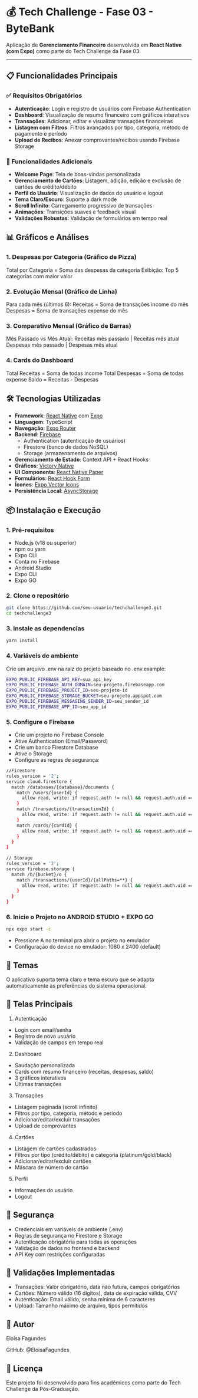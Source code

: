 # 💰 Tech Challenge - Fase 03 - ByteBank

Aplicação de **Gerenciamento Financeiro** desenvolvida em **React Native (com Expo)** como parte do Tech Challenge da Fase 03.

---

## 📋 Funcionalidades Principais

### ✅ Requisitos Obrigatórios
- **Autenticação**: Login e registro de usuários com Firebase Authentication
- **Dashboard**: Visualização de resumo financeiro com gráficos interativos
- **Transações**: Adicionar, editar e visualizar transações financeiras
- **Listagem com Filtros**: Filtros avançados por tipo, categoria, método de pagamento e período
- **Upload de Recibos**: Anexar comprovantes/recibos usando Firebase Storage

### 🎯 Funcionalidades Adicionais
- **Welcome Page**: Tela de boas-vindas personalizada
- **Gerenciamento de Cartões**: Listagem, adição, edição e exclusão de cartões de crédito/débito
- **Perfil do Usuário**: Visualização de dados do usuário e logout
- **Tema Claro/Escuro**: Suporte a dark mode
- **Scroll Infinito**: Carregamento progressivo de transações
- **Animações**: Transições suaves e feedback visual
- **Validações Robustas**: Validação de formulários em tempo real


## 📊 Gráficos e Análises

### 1. **Despesas por Categoria** (Gráfico de Pizza)
Total por Categoria = Soma das despesas da categoria
Exibição: Top 5 categorias com maior valor

### 2. **Evolução Mensal** (Gráfico de Linha)
Para cada mês (últimos 6):
Receitas = Soma de transações income do mês
Despesas = Soma de transações expense do mês

### 3. **Comparativo Mensal** (Gráfico de Barras)
Mês Passado vs Mês Atual:
Receitas mês passado | Receitas mês atual
Despesas mês passado | Despesas mês atual

### 4. **Cards do Dashboard**
Total Receitas = Soma de todas income
Total Despesas = Soma de todas expense
Saldo = Receitas - Despesas


## 🛠️ Tecnologias Utilizadas

- **Framework**: [React Native](https://reactnative.dev/) com [Expo](https://expo.dev/)
- **Linguagem**: TypeScript
- **Navegação**: [Expo Router](https://docs.expo.dev/router/introduction/)
- **Backend**: [Firebase](https://firebase.google.com/)
  - Authentication (autenticação de usuários)
  - Firestore (banco de dados NoSQL)
  - Storage (armazenamento de arquivos)
- **Gerenciamento de Estado**: Context API + React Hooks
- **Gráficos**: [Victory Native](https://formidable.com/open-source/victory/docs/native/)
- **UI Components**: [React Native Paper](https://callstack.github.io/react-native-paper/)
- **Formulários**: [React Hook Form](https://react-hook-form.com/)
- **Ícones**: [Expo Vector Icons](https://icons.expo.fyi/)
- **Persistência Local**: [AsyncStorage](https://react-native-async-storage.github.io/async-storage/)


## 📦 Instalação e Execução

### 1. Pré-requisitos

- Node.js (v18 ou superior)
- npm ou yarn
- Expo CLI
- Conta no Firebase
- Android Studio
- Expo CLI
- Expo GO 

### 2. Clone o repositório
```bash
git clone https://github.com/seu-usuario/techchallenge3.git
cd techchallenge3
``` 

### 3. Instale as dependencias
```bash
yarn install
``` 

### 4. Variáveis de ambiente
Crie um arquivo .env na raiz do projeto baseado no .env.example:
```bash
EXPO_PUBLIC_FIREBASE_API_KEY=sua_api_key
EXPO_PUBLIC_FIREBASE_AUTH_DOMAIN=seu-projeto.firebaseapp.com
EXPO_PUBLIC_FIREBASE_PROJECT_ID=seu-projeto-id
EXPO_PUBLIC_FIREBASE_STORAGE_BUCKET=seu-projeto.appspot.com
EXPO_PUBLIC_FIREBASE_MESSAGING_SENDER_ID=seu_sender_id
EXPO_PUBLIC_FIREBASE_APP_ID=seu_app_id
``` 

### 5. Configure o Firebase
- Crie um projeto no Firebase Console
- Ative Authentication (Email/Password)
- Crie um banco Firestore Database
- Ative o Storage
- Configure as regras de segurança:
```bash
//Firestore
rules_version = '2';
service cloud.firestore {
  match /databases/{database}/documents {
    match /users/{userId} {
      allow read, write: if request.auth != null && request.auth.uid == userId;
    }
    match /transactions/{transactionId} {
      allow read, write: if request.auth != null && request.auth.uid == resource.data.userId;
    }
    match /cards/{cardId} {
      allow read, write: if request.auth != null && request.auth.uid == resource.data.userId;
    }
  }
}
``` 

```bash
// Storage
rules_version = '2';
service firebase.storage {
  match /b/{bucket}/o {
    match /transactions/{userId}/{allPaths=**} {
      allow read, write: if request.auth != null && request.auth.uid == userId;
    }
  }
}
``` 

### 6. Inicie o Projeto no ANDROID STUDIO + EXPO GO

```bash
npx expo start -c
``` 

- Pressione A no terminal pra abrir o projeto no emulador
- Configuração do device no emulador: 1080 x 2400 (default)

## 🎨 Temas
O aplicativo suporta tema claro e tema escuro que se adapta automaticamente às preferências do sistema operacional.

## 📱 Telas Principais

1. Autenticação
- Login com email/senha
- Registro de novo usuário
- Validação de campos em tempo real

2. Dashboard
- Saudação personalizada
- Cards com resumo financeiro (receitas, despesas, saldo)
- 3 gráficos interativos
- Últimas transações

3. Transações
- Listagem paginada (scroll infinito)
- Filtros por tipo, categoria, método e período
- Adicionar/editar/excluir transações
- Upload de comprovantes

4. Cartões
- Listagem de cartões cadastrados
- Filtros por tipo (crédito/débito) e categoria (platinum/gold/black)
- Adicionar/editar/excluir cartões
- Máscara de número do cartão

5. Perfil
- Informações do usuário
- Logout

## 🔐 Segurança

- Credenciais em variáveis de ambiente (.env)
- Regras de segurança no Firestore e Storage
- Autenticação obrigatória para todas as operações
- Validação de dados no frontend e backend
- API Key com restrições configuradas


## 🧪 Validações Implementadas

- Transações: Valor obrigatório, data não futura, campos obrigatórios
- Cartões: Número válido (16 dígitos), data de expiração válida, CVV
- Autenticação: Email válido, senha mínima de 6 caracteres
- Upload: Tamanho máximo de arquivo, tipos permitidos

## 👥 Autor
Eloisa Fagundes

GitHub: @EloisaFagundes


## 📄 Licença
Este projeto foi desenvolvido para fins acadêmicos como parte do Tech Challenge da Pós-Graduação.